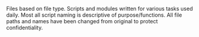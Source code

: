 Files based on file type.
Scripts and modules written for various tasks used daily.
Most all script naming is descriptive of purpose/functions.
All file paths and names have been changed from original to protect confidentiality.
